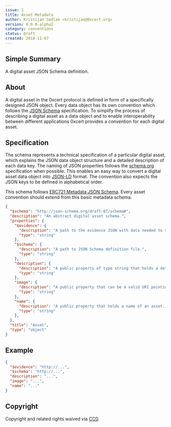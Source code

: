 ```yaml
---
issue: 1
title: Asset Metadata
author: Kristijan Sedlak <kristijan@0xcert.org>
version: 0.0.0-alpha2
category: conventions
status: Draft
created: 2018-11-07
---
```


## Simple Summary

A digital asset JSON Schema definition.

## About

A digital asset in the 0xcert protocol is defined in form of a specifically designed JSON object. Every data object has its own convention which follows the [JSON Schema](http://json-schema.org) specification. To simplify the process of describing a digital asset as a data object and to enable interoperability between different applications 0xcert provides a convention for each digital asset.

## Specification

The schema represents a technical specification of a particular digital asset, which explains the JSON data object structure and a detailed description of each data key. The naming of JSON properties follows the [schema.org](http://schema.org/) specification when possible. This enables an easy way to convert a digital asset data object into [JSON-LD](https://json-ld.org/) format. The convention also expects the JSON keys to be defined in alphabetical order.

This schema follows [ERC721 Metadata JSON Schema](https://github.com/ethereum/EIPs/blob/master/EIPS/eip-721.md). Every asset convention should extend from this basic metadata schema.

```json
{
  "$schema": "http://json-schema.org/draft-07/schema#",
  "description": "An abstract digital asset schema.",
  "properties": {
    "$evidence": {
      "description": "A path to the evidence JSON with data needed to verify the asset.",
      "type": "string"
    },
    "$schema": {
      "description": "A path to JSON Schema definition file.",
      "type": "string"
    },
    "description": {
      "description": "A public property of type string that holds a detailed description of an asset. The property is always required and is limited to 255 characters.",
      "type": "string"
    },
    "image": {
      "description": "A public property that can be a valid URI pointing to a resource with mime type image/* representing the asset to which this NFT represents. Consider making any images at a width between 320 and 1080 pixels and aspect ratio between 1.91:1 and 4:5 inclusive.",
      "type": "string"
    },
    "name": {
      "description": "A public property that holds a name of an asset. This property is required and is limited to 255 characters.",
      "type": "string"
    },
  },
  "title": "Asset",
  "type": "object"
}
```

## Example

```json
{
  "$evidence": "http://...",
  "$schema": "http://...",
  "description": "...",
  "image": "...",
  "name": "..."
}
```

## Copyright

Copyright and related rights waived via [CC0](https://creativecommons.org/publicdomain/zero/1.0/).

